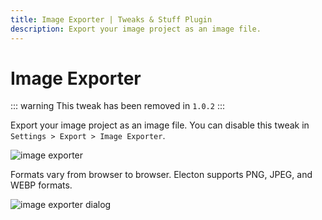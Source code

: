 ```yaml
---
title: Image Exporter | Tweaks & Stuff Plugin
description: Export your image project as an image file.
---
```


# Image Exporter

::: warning
This tweak has been removed in `1.0.2`
:::

Export your image project as an image file. You can disable this tweak in `Settings > Export > Image Exporter`.

![image exporter](/images/tweaks_n_stuff/image_exporter.webp)

Formats vary from browser to browser. Electon supports PNG, JPEG, and WEBP formats.

![image exporter dialog](/images/tweaks_n_stuff/image_exporter_dialog.webp)
